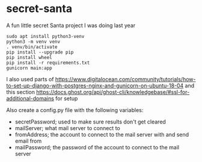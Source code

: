 # secret-santa
A fun little secret Santa project I was doing last year

```
sudo apt install python3-venv
python3 -m venv venv
. venv/bin/activate
pip install --upgrade pip
pip install wheel
pip install -r requirements.txt
gunicorn main:app
```

I also used parts of https://www.digitalocean.com/community/tutorials/how-to-set-up-django-with-postgres-nginx-and-gunicorn-on-ubuntu-18-04 and this section https://docs.ghost.org/api/ghost-cli/knowledgebase/#ssl-for-additional-domains for setup

Also create a config.py file with the following variables: 
* secretPassword; used to make sure results don't get cleared 
* mailServer; what mail server to connect to 
* fromAddress; the account to connect to the mail server with and send email from 
* mailPassword; the password of the account to connect to the mail server
